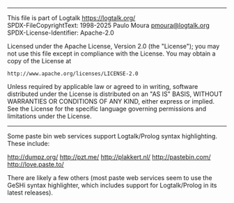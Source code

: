 ________________________________________________________________________

This file is part of Logtalk <https://logtalk.org/>  
SPDX-FileCopyrightText: 1998-2025 Paulo Moura <pmoura@logtalk.org>  
SPDX-License-Identifier: Apache-2.0

Licensed under the Apache License, Version 2.0 (the "License");
you may not use this file except in compliance with the License.
You may obtain a copy of the License at

    http://www.apache.org/licenses/LICENSE-2.0

Unless required by applicable law or agreed to in writing, software
distributed under the License is distributed on an "AS IS" BASIS,
WITHOUT WARRANTIES OR CONDITIONS OF ANY KIND, either express or implied.
See the License for the specific language governing permissions and
limitations under the License.
________________________________________________________________________


Some paste bin web services support Logtalk/Prolog syntax highlighting.
These include:

http://dumpz.org/ 
http://pzt.me/ 
http://plakkert.nl/ 
http://pastebin.com/ 
http://love.paste.to/

There are likely a few others (most paste web services seem to use the
GeSHi syntax highlighter, which includes support for Logtalk/Prolog in
its latest releases).
